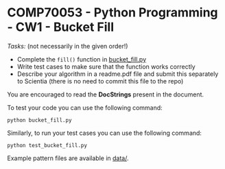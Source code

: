 # COMP70053 - Python Programming - CW1 - Bucket Fill

_Tasks:_ (not necessarily in the given order!)
- Complete the `fill()` function in [bucket_fill.py](bucket_fill.py)
- Write test cases to make sure that the function works correctly
- Describe your algorithm in a readme.pdf file and submit this separately to Scientia (there is no need to commit this file to the repo)

You are encouraged to read the **DocStrings** present in the document.

To test your code you can use the following command:
```shell
python bucket_fill.py
```

Similarly, to run your test cases you can use the following command:
```shell
python test_bucket_fill.py
```

Example pattern files are available in [data/](data/).
